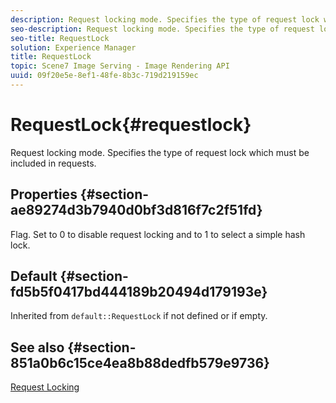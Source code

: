```yaml
---
description: Request locking mode. Specifies the type of request lock which must be included in requests.
seo-description: Request locking mode. Specifies the type of request lock which must be included in requests.
seo-title: RequestLock
solution: Experience Manager
title: RequestLock
topic: Scene7 Image Serving - Image Rendering API
uuid: 09f20e5e-8ef1-48fe-8b3c-719d219159ec
---
```


# RequestLock{#requestlock}

Request locking mode. Specifies the type of request lock which must be included in requests.

## Properties {#section-ae89274d3b7940d0bf3d816f7c2f51fd}

Flag. Set to 0 to disable request locking and to 1 to select a simple hash lock.

## Default {#section-fd5b5f0417bd444189b20494d179193e}

Inherited from `default::RequestLock` if not defined or if empty.

## See also {#section-851a0b6c15ce4ea8b88dedfb579e9736}

[Request Locking](../../../../../is-api/image-catalog/image-serving-api-ref/c-image-catalog-reference/c-attributes-reference/r-requestlock.md#reference-8bbe2f581be847d3b9fa123e8e5e94b0) 
